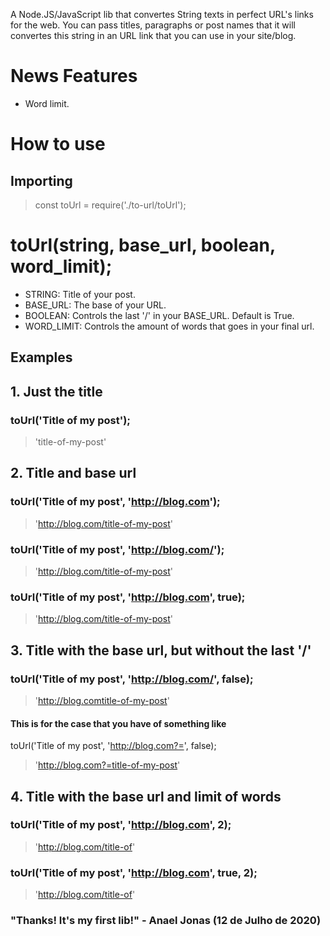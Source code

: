 A Node.JS/JavaScript lib that convertes String texts in perfect URL's links for the web. You can pass titles, paragraphs or post names that it will convertes this string in an URL link that you can use in your site/blog.

# News Features

- Word limit.

# How to use

## Importing

> const toUrl = require('./to-url/toUrl');

# toUrl(string, base_url, boolean, word_limit);

- STRING: Title of your post.
- BASE_URL: The base of your URL.
- BOOLEAN: Controls the last '/' in your BASE_URL. Default is True.
- WORD_LIMIT: Controls the amount of words that goes in your final url.

## Examples

## 1. Just the title

### toUrl('Title of my post');
> 'title-of-my-post'

## 2. Title and base url

### toUrl('Title of my post', 'http://blog.com');
> 'http://blog.com/title-of-my-post'

### toUrl('Title of my post', 'http://blog.com/');
> 'http://blog.com/title-of-my-post'

### toUrl('Title of my post', 'http://blog.com', true);
> 'http://blog.com/title-of-my-post'

## 3. Title with the base url, but without the last '/'

### toUrl('Title of my post', 'http://blog.com/', false);
> 'http://blog.comtitle-of-my-post'

#### This is for the case that you have of something like

toUrl('Title of my post', 'http://blog.com?=', false);
> 'http://blog.com?=title-of-my-post'

## 4. Title with the base url and limit of words

### toUrl('Title of my post', 'http://blog.com', 2);
> 'http://blog.com/title-of'

### toUrl('Title of my post', 'http://blog.com', true, 2);
> 'http://blog.com/title-of'

### "Thanks! It's my first lib!" - Anael Jonas (12 de Julho de 2020)